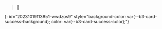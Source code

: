 > 🤔  
>
{: id="20231019113851-wwdzos9" style="background-color: var(--b3-card-success-background); color: var(--b3-card-success-color);"}